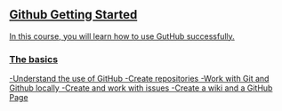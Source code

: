 # <a href>

## Github Getting Started
In this course, you will learn how to use GutHub successfully.

### The basics
-Understand the use of GitHub
-Create repositories
-Work with Git and Github locally
-Create and work with issues
-Create a wiki and a GitHub Page
